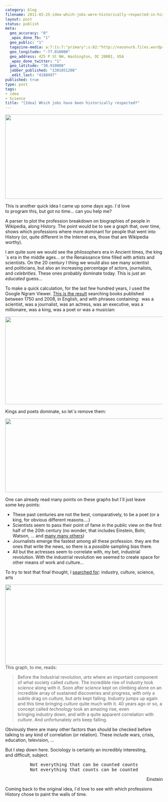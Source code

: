 ```yaml
--- 
category: blog
filename: 2011-03-25-idea-which-jobs-were-historically-respected-in-history.md
layout: post
status: publish
meta: 
  geo_accuracy: "0"
  _wpas_done_fb: "1"
  geo_public: "1"
  tagazine-media: a:7:{s:7:"primary";s:82:"http://nasonurb.files.wordpress.com/2011/03/screen-shot-2011-03-25-at-10-56-33.png";s:6:"images";a:5:{s:82:"http://nasonurb.files.wordpress.com/2011/03/screen-shot-2011-03-25-at-12-02-19.png";a:6:{s:8:"file_url";s:82:"http://nasonurb.files.wordpress.com/2011/03/screen-shot-2011-03-25-at-12-02-19.png";s:5:"width";s:3:"806";s:6:"height";s:3:"339";s:4:"type";s:5:"image";s:4:"area";s:6:"273234";s:9:"file_path";s:0:"";}s:82:"http://nasonurb.files.wordpress.com/2011/03/screen-shot-2011-03-25-at-10-56-33.png";a:6:{s:8:"file_url";s:82:"http://nasonurb.files.wordpress.com/2011/03/screen-shot-2011-03-25-at-10-56-33.png";s:5:"width";s:3:"914";s:6:"height";s:3:"400";s:4:"type";s:5:"image";s:4:"area";s:6:"365600";s:9:"file_path";s:0:"";}s:82:"http://nasonurb.files.wordpress.com/2011/03/screen-shot-2011-03-25-at-11-05-03.png";a:6:{s:8:"file_url";s:82:"http://nasonurb.files.wordpress.com/2011/03/screen-shot-2011-03-25-at-11-05-03.png";s:5:"width";s:3:"912";s:6:"height";s:3:"337";s:4:"type";s:5:"image";s:4:"area";s:6:"307344";s:9:"file_path";s:0:"";}s:83:"http://nasonurb.files.wordpress.com/2011/03/screen-shot-2011-03-25-at-11-25-492.png";a:6:{s:8:"file_url";s:83:"http://nasonurb.files.wordpress.com/2011/03/screen-shot-2011-03-25-at-11-25-492.png";s:5:"width";s:3:"914";s:6:"height";s:3:"347";s:4:"type";s:5:"image";s:4:"area";s:6:"317158";s:9:"file_path";s:0:"";}s:82:"http://nasonurb.files.wordpress.com/2011/03/screen-shot-2011-03-25-at-11-36-43.png";a:6:{s:8:"file_url";s:82:"http://nasonurb.files.wordpress.com/2011/03/screen-shot-2011-03-25-at-11-36-43.png";s:5:"width";s:3:"916";s:6:"height";s:3:"367";s:4:"type";s:5:"image";s:4:"area";s:6:"336172";s:9:"file_path";s:0:"";}}s:6:"videos";a:0:{}s:11:"image_count";s:1:"5";s:6:"author";s:7:"4180497";s:7:"blog_id";s:7:"8438084";s:9:"mod_stamp";s:19:"2011-03-28 13:09:02";}
  geo_longitude: "-77.018000"
  geo_address: 425 P St NW, Washington, DC 20001, USA
  _wpas_done_twitter: "1"
  geo_latitude: "38.910000"
  jabber_published: "1301051208"
  _edit_last: "4180497"
published: true
type: post
tags: 
- idea
- Science
title: "[Idea] Which jobs have been historically respected?"
---
```

<p style="text-align:center;"><a href="http://nasonurb.files.wordpress.com/2011/03/screen-shot-2011-03-25-at-12-02-19.png"><img class="aligncenter size-full wp-image-1891" title="Screen shot 2011-03-25 at 12.02.19" src="http://nasonurb.files.wordpress.com/2011/03/screen-shot-2011-03-25-at-12-02-19.png" alt="" width="640" height="269" /></a></p>
This is another quick idea I came up some days ago. I´d love to program this, but got no time... can you help me?

A parser to plot the profession breakdown on biographies of people in Wikipedia, along History. The point would be to see a graph that, over time, shows which professions where more dominant for people that went into History (or, quite different in the Internet era, those that are Wikipedia worthy).

<!--more-->I am quite sure we would see the philosophers era in Ancient times, the king´s era in the middle ages... or the Renaissance time filled with artists and scientists. On the 20 century I thing we would also see many scientist and politicians, but also an increasing percentage of actors, journalists, and <em>celebrities. </em>These ones probably dominate today. This is just an <em>educated </em>guess...

To make a quick calculation, for the last few hundred years, I used the Google Ngram Viewer. <a href="http://bsan.eu/gKWaxW">This is the result</a> searching books published between 1750 and 2008, in English, and with phrases containing:  was a scientist, was a journalist, was an actress, was an executive, was a millionaire, was a king, was a poet or was a musician:

<a href="http://nasonurb.files.wordpress.com/2011/03/screen-shot-2011-03-25-at-10-56-33.png"><img class="aligncenter size-full wp-image-1885" title="Screen shot 2011-03-25 at 10.56.33" src="http://nasonurb.files.wordpress.com/2011/03/screen-shot-2011-03-25-at-10-56-33.png" alt="" width="640" height="280" /></a>

Kings and poets dominate, so let´s remove them:

<a href="http://nasonurb.files.wordpress.com/2011/03/screen-shot-2011-03-25-at-11-05-03.png"><img class="aligncenter size-full wp-image-1886" title="Screen shot 2011-03-25 at 11.05.03" src="http://nasonurb.files.wordpress.com/2011/03/screen-shot-2011-03-25-at-11-05-03.png" alt="" width="640" height="236" /></a>

One can already read many points on these graphs but I´ll just leave some key points:
<ul>
	<li>These past centuries are not the best, comparatively, to be a poet (or a king, for obvious different reasons....)</li>
	<li>Scientists seem to pass their point of fame in the public view on the first half of the 20th century (no wonder, that includes Einstein, Bohr, Watson, ... and <a href="http://en.wikipedia.org/wiki/Timeline_of_scientific_discoveries#20th_century">many many others</a>)</li>
	<li>Journalists emerge the fastest among all these profession. they are the ones that write the news, so there is a <em>possible</em> sampling bias there.</li>
	<li>All but the actresses seem to correlate with, my bet, industrial revolution. With the industrial revolution we seemed to create space for other means of work and culture...</li>
</ul>
To try to test that final thought, I <a href="http://ngrams.googlelabs.com/graph?content=industry%2Cculture%2Cscience%2Carts%2Ctechnology&amp;year_start=1750&amp;year_end=2008&amp;corpus=0&amp;smoothing=5">searched for</a>: industry, culture, science, arts

<a href="http://nasonurb.files.wordpress.com/2011/03/screen-shot-2011-03-25-at-11-25-492.png"></a><a href="http://nasonurb.files.wordpress.com/2011/03/screen-shot-2011-03-25-at-11-36-43.png"><img class="aligncenter size-full wp-image-1890" title="Screen shot 2011-03-25 at 11.36.43" src="http://nasonurb.files.wordpress.com/2011/03/screen-shot-2011-03-25-at-11-36-43.png" alt="" width="640" height="256" /></a>
<span style="color:#444444;">This graph, to me, reads:</span>
<blockquote>Before the Industrial revolution, <em>arts</em> where an important component of what society called <em>culture</em>. The incredible rise of <em>industry</em> took <em>science</em> along with it. Soon after <em>science</em> kept on climbing alone on an incredible array of sustained discoveries and progress, with only a subtle drag on <em>culture, </em>but <em>arts</em> kept falling<em>. Industry</em> jumps up again and this time bringing <em>culture</em> quite much with it. 40 years ago or so, a concept called <em>technology</em> took an amazing rise, even bringing industry down, and with a quite apparent correlation with <em>culture</em>. And unfortunately <em>arts </em>keep falling.</blockquote>
Obviously there are many other factors than should be checked before talking to any kind of correlation (or relation). These include wars, crisis, education, television, ...

But I step down here. Sociology is certainly an incredibly interesting, and difficult, subject.
<pre style="text-align:center;">Not everything that can be counted counts
Not everything that counts can be counted</pre>
<p style="text-align:right;">Einstein</p>
Coming back to the original idea, I´d love to see with which professions History chose to paint the walls of time.
